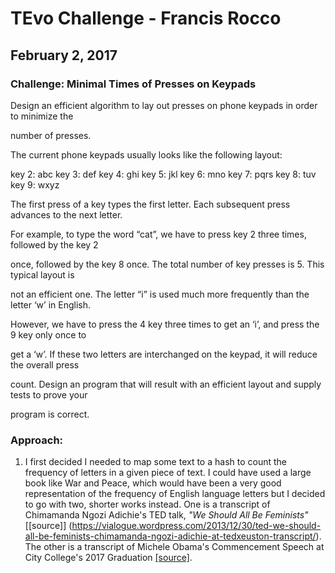 # TEvo Challenge - Francis Rocco

## February 2, 2017

### Challenge: Minimal Times of Presses on Keypads

Design an efficient algorithm to lay out presses on phone keypads in order to minimize the

number of presses.

The current phone keypads usually looks like the following layout:

key 2: abc
key 3: def
key 4: ghi
key 5: jkl
key 6: mno
key 7: pqrs
key 8: tuv
key 9: wxyz

The first press of a key types the first letter. Each subsequent press advances to the next letter.

For example, to type the word “cat”, we have to press key 2 three times, followed by the key 2

once, followed by the key 8 once. The total number of key presses is 5. This typical layout is

not an efficient one. The letter “i” is used much more frequently than the letter ‘w’ in English.

However, we have to press the 4 key three times to get an ‘i’, and press the 9 key only once to

get a ‘w’. If these two letters are interchanged on the keypad, it will reduce the overall press

count. Design an program that will result with an efficient layout and supply tests to prove your

program is correct.

### Approach:

1. I first decided I needed to map some text to a hash to count the frequency of letters in a given piece of text. I could have used a large book like War and Peace, which would have been a very good representation of the frequency of English language letters but I decided to go with two, shorter works instead. One is a transcript of Chimamanda Ngozi Adichie's TED talk, *"We Should All Be Feminists"* [[source]] (https://vialogue.wordpress.com/2013/12/30/ted-we-should-all-be-feminists-chimamanda-ngozi-adichie-at-tedxeuston-transcript/). The other is a transcript of Michele Obama's Commencement Speech at City College's 2017 Graduation [[source]](https://obamawhitehouse.archives.gov/the-press-office/2016/06/03/remarks-first-lady-city-college-new-york-commencement).
